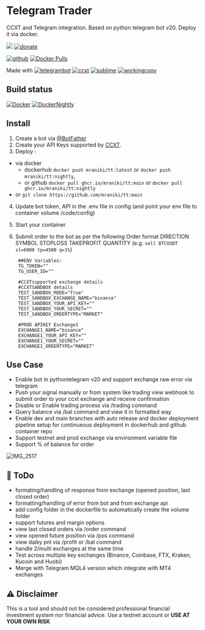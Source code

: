 # Telegram Trader
 CCXT and Telegram integration. Based on python telegram bot v20. 
 Deploy it via docker. 

[![](https://badgen.net/badge/icon/TT/E2B13C?icon=bitcoin&label)](https://github.com/mraniki/tt)
[![donate](https://badgen.net/badge/icon/buymeacoffee/6F4E37?icon=buymeacoffee&label)](https://imgur.com/a/WQiZcW0) 

[![github](https://badgen.net/badge/icon/github/grey?icon=github&label)](https://github.com/mraniki/tt) 
[![Docker Pulls](https://badgen.net/docker/pulls/mraniki/tt)](https://hub.docker.com/r/mraniki/tt)



Made with
[![telegrambot](https://badgen.net/badge/icon/telegrambot?icon=telegram&label)](https://t.me/pythontelegrambotchannel)
[![ccxt](https://badgen.net/badge/icon/ccxt/black?icon=libraries&label)](https://github.com/ccxt/ccxt)
[![sublime](https://badgen.net/badge/icon/sublime/F96854?icon=terminal&label)](https://www.sublimetext.com/)
[![workingcopy](https://badgen.net/badge/icon/workingcopy/16DCCD?icon=github&label)](https://workingcopy.app/)

## Build status
[![Docker](https://github.com/mraniki/tt/actions/workflows/DockerHub.yml/badge.svg)](https://github.com/mraniki/tt/actions/workflows/DockerHub.yml) [![DockerNightly](https://github.com/mraniki/tt/actions/workflows/DockerHub_Dev.yml/badge.svg)](https://github.com/mraniki/tt/actions/workflows/DockerHub_Dev.yml)

## Install
1) Create a bot via [@BotFather ](https://core.telegram.org/bots/tutorial)
2) Create your API Keys supported by [CCXT](https://github.com/ccxt/ccxt). 
3) Deploy :
- via docker 
  - dockerhub `docker push mraniki/tt:latest` or `docker push mraniki/tt:nightly`,
  - or github `docker pull ghcr.io/mraniki/tt:main` or `docker pull ghcr.io/mraniki/tt:nightly`
- or `git clone https://github.com/mraniki/tt:main`
4) Update bot token, API in the .env file in config (and point your env file to container volume /code/config)
5) Start your container
6) Submit order to the bot as per the following Order format DIRECTION SYMBOL STOPLOSS TAKEPROFIT QUANTITY 
  (e.g. `sell BTCUSDT sl=6000 tp=4500 q=1%`) 
  
        ##ENV Variables:
        TG_TOKEN=""
        TG_USER_ID=""

        #CCXTsupported exchange details
        #CCXTSANDBOX details
        TEST_SANDBOX_MODE="True"
        TEST_SANDBOX_EXCHANGE_NAME="binance"
        TEST_SANDBOX_YOUR_API_KEY=""
        TEST_SANDBOX_YOUR_SECRET=""
        TEST_SANDBOX_ORDERTYPE="MARKET" 

        #PROD APIKEY Exchange1
        EXCHANGE1_NAME="binance"
        EXCHANGE1_YOUR_API_KEY=""
        EXCHANGE1_YOUR_SECRET=""
        EXCHANGE1_ORDERTYPE="MARKET" 

        
 ## Use Case
 - Enable bot in pythontelegram v20 and support exchange raw error via telegram
 - Push your signal manually or from system like trading view webhook to submit order to your ccxt exchange and receive confirmation
 - Disable or Enable trading process via /trading command
 - Query balance via /bal command and view it in formatted way
 - Enable dev and main branches with auto release and docker deployment pipeline setup for continueous deployment in dockerhub and github container repo
 - Support testnet and prod exchange via environment variable file
 - Support % of balance for order
 
![IMG_2517](https://user-images.githubusercontent.com/8766259/199422978-dc3322d9-164b-42af-9cf2-84c6bc3dae29.jpg)

 ## 🚧 ToDo
- formating/handling of response from exchange (opened position, last closed order)
- formatting/handling of error from bot and from exchange api
- add config folder in the dockerfile to automatically create the volume folder
- support futures and margin options
- view last closed orders via /order command 
- view opened future position via /pos command 
- view daiky pnl via /profit or /bal command
- handle 2/multi exchanges at the same time
- Test across multiple key exchanges (Binance, Coinbase, FTX, Kraken, Kucoin and Huobi)
- Merge with Telegram MQL4 version which integrate with MT4 exchanges

 ## ⚠️ Disclaimer
 This is a tool and should not be considered professional financial investment system nor financial advice.
Use a testnet account or **USE AT YOUR OWN RISK**

